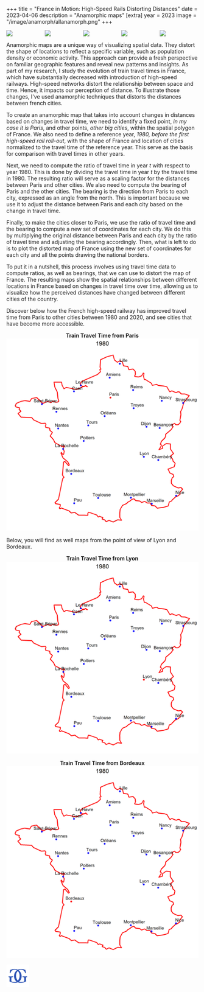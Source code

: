 +++
title = "France in Motion: High-Speed Rails Distorting Distances"
date = 2023-04-06
description = "Anamorphic maps"
[extra]
year = 2023
image = "/image/anamorph/allanamorph.png"
+++

<div style="display: flex; flex-wrap: wrap; justify-content: center;">
  <img src="/image/anamorph/anamorph1980.png" style="width: 20%; height: auto;">
  <img src="/image/anamorph/anamorph1990.png" style="width: 20%; height: auto;">
  <img src="/image/anamorph/anamorph2000.png" style="width: 20%; height: auto;">
  <img src="/image/anamorph/anamorph2010.png" style="width: 20%; height: auto;">
  <img src="/image/anamorph/anamorph2020.png" style="width: 20%; height: auto;">
</div>

Anamorphic maps are a unique way of visualizing spatial data. They distort the shape of locations to reflect a specific variable, such as population density or economic activity. This approach can provide a fresh perspective on familiar geographic features and reveal new patterns and insights.
As part of my research, I study the evolution of train travel times in France, which have substantially decreased with introduction of high-speed railways. High-speed networks distort the relationship between space and time. Hence, it impacts our perception of distance. To illustrate those changes, I've used anamorphic techniques that distorts the distances between french cities.

To create an anamorphic map that takes into account changes in distances based on changes in travel time, we need to identify a fixed point, *in my case it is Paris*, and other points, *other big cities*, within the spatial polygon of France. We also need to define a reference year, *1980, before the first high-speed rail roll-out*, with the shape of France and location of cities normalized to the travel time of the reference year. This serve as the basis for comparison with travel times in other years.

Next, we need to compute the ratio of travel time in year *t* with respect to year 1980. This is done by dividing the travel time in year *t* by the travel time in 1980. The resulting ratio will serve as a scaling factor for the distances between Paris and other cities. 
We also need to compute the bearing of Paris and the other cities. The bearing is the direction from Paris to each city, expressed as an angle from the north. This is important because we use it to adjust the distance between Paris and each city based on the change in travel time.

Finally, to make the cities closer to Paris, we use the ratio of travel time and the bearing to compute a new set of coordinates for each city. We do this by multiplying the original distance between Paris and each city by the ratio of travel time and adjusting the bearing accordingly.
Then, what is left to do is to plot the distorted map of France using the new set of coordinates for each city and all the points drawing the national borders.

To put it in a nutshell, this process involves using travel time data to compute ratios, as well as bearings, that we can use to distort the map of France. The resulting maps show the spatial relationships between different locations in France based on changes in travel time over time, allowing us to visualize how the perceived distances have changed between different cities of the country.

Discover below how the French high-speed railway has improved travel time from Paris to other cities between 1980 and 2020, and see cities that have become more accessible.

<p align="center" width="100%">
	<b>Train Travel Time from Paris</b>
	<img src="/image/anamorph/anamorphparis.gif" alt="Example GIF">
</p>

Below, you will find as well maps from the point of view of Lyon and Bordeaux.

<p align="center" width="100%">
	<b>Train Travel Time from Lyon</b>
	<img src="/image/anamorph/anamorphlyon.gif" alt="Example GIF">
</p>

<p align="center" width="100%">
	<b>Train Travel Time from Bordeaux</b>
	<img src="/image/anamorph/anamorphbordeaux.gif" alt="Example GIF">
</p>





![](/image/signature.png)